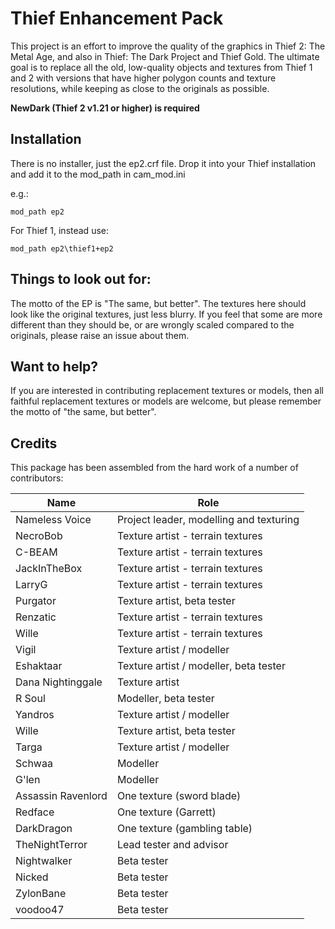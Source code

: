 # Thief Enhancement Pack


This project is an effort to improve the quality of the graphics in Thief 2: The Metal Age, and also in Thief: The Dark Project and Thief Gold.
The ultimate goal is to replace all the old, low-quality objects and textures from Thief 1 and 2 with versions that have higher polygon counts and texture resolutions, while keeping as close to the originals as possible.


**NewDark (Thief 2 v1.21 or higher) is required**



## Installation
There is no installer, just the ep2.crf file. Drop it into your Thief installation and add it to the mod_path in cam_mod.ini

e.g.:

    mod_path ep2

For Thief 1, instead use:

    mod_path ep2\thief1+ep2



## Things to look out for:
The motto of the EP is "The same, but better".  The textures here should look like the original textures, just less blurry.  If you feel that some are more different than they should be, or are wrongly scaled compared to the originals, please raise an issue about them.



## Want to help?
If you are interested in contributing replacement textures or models, then all faithful replacement textures or models are welcome, but please remember the motto of "the same, but better".



## Credits

This package has been assembled from  the hard work of a number of contributors:

| Name               | Role                                              |
|--------------------|---------------------------------------------------|
| Nameless Voice     | Project leader, modelling and texturing           |
| NecroBob           | Texture artist - terrain textures                 |
| C-BEAM             | Texture artist - terrain textures                 |
| JackInTheBox       | Texture artist - terrain textures                 |
| LarryG             | Texture artist - terrain textures                 |
| Purgator           | Texture artist, beta tester                       |
| Renzatic           | Texture artist - terrain textures                 |
| Wille              | Texture artist - terrain textures                 |
| Vigil              | Texture artist / modeller                         |
| Eshaktaar          | Texture artist / modeller, beta tester            |
| Dana Nightinggale  | Texture artist                                    |
| R Soul             | Modeller, beta tester                             |
| Yandros            | Texture artist / modeller                         |
| Wille              | Texture artist, beta tester                       |
| Targa              | Texture artist / modeller                         |
| Schwaa             | Modeller                                          |
| G'len              | Modeller                                          |
| Assassin Ravenlord | One texture (sword blade)                         |
| Redface            | One texture (Garrett)                             |
| DarkDragon         | One texture (gambling table)                      |
| TheNightTerror     | Lead tester and advisor                           |
| Nightwalker        | Beta tester                                       |
| Nicked             | Beta tester                                       |
| ZylonBane          | Beta tester                                       |
| voodoo47           | Beta tester                                       |
